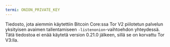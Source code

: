 ```yaml
---
termi: ONION_PRIVATE_KEY
---
```


Tiedosto, jota aiemmin käytettiin Bitcoin Core:ssa Tor V2 piilotetun palvelun yksityisen avaimen tallentamiseen `-listenonion`-vaihtoehdon yhteydessä. Tätä tiedostoa ei enää käytetä version 0.21.0 jälkeen, sillä se on korvattu Tor V3:lla.